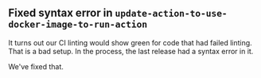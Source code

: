 ## Fixed syntax error in `update-action-to-use-docker-image-to-run-action`

It turns out our CI linting would show green for code that had failed linting. That is a bad setup. In the process, the last release had a syntax error in it.

We've fixed that.

